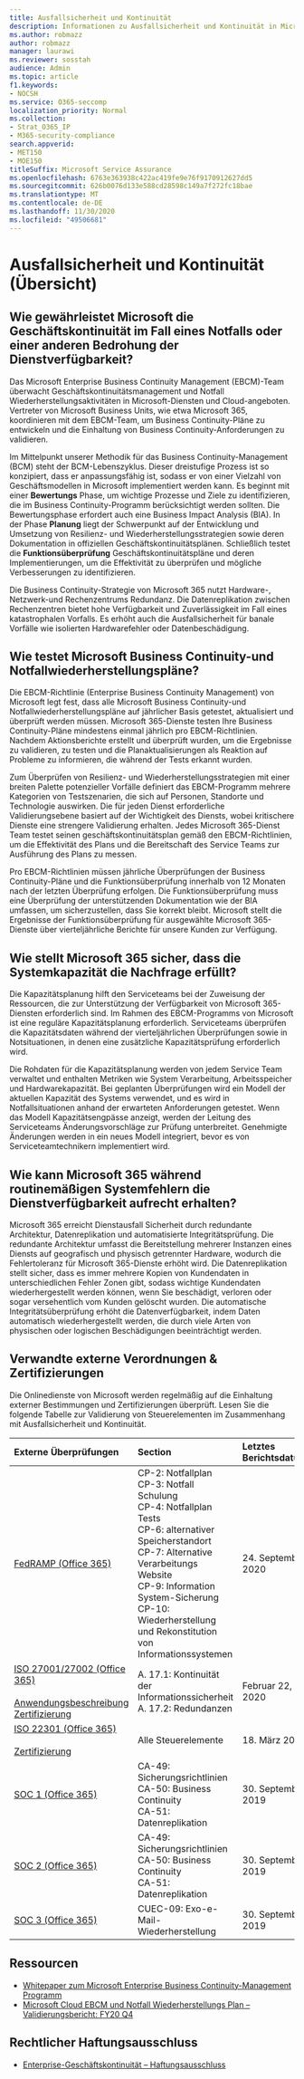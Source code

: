 ```yaml
---
title: Ausfallsicherheit und Kontinuität
description: Informationen zu Ausfallsicherheit und Kontinuität in Microsoft 365
ms.author: robmazz
author: robmazz
manager: laurawi
ms.reviewer: sosstah
audience: Admin
ms.topic: article
f1.keywords:
- NOCSH
ms.service: O365-seccomp
localization_priority: Normal
ms.collection:
- Strat_O365_IP
- M365-security-compliance
search.appverid:
- MET150
- MOE150
titleSuffix: Microsoft Service Assurance
ms.openlocfilehash: 6763e363938c422ac419fe9e76f9170912627dd5
ms.sourcegitcommit: 626b0076d133e588cd28598c149a7f272fc18bae
ms.translationtype: MT
ms.contentlocale: de-DE
ms.lasthandoff: 11/30/2020
ms.locfileid: "49506681"
---
```

# <a name="resiliency-and-continuity-overview"></a>Ausfallsicherheit und Kontinuität (Übersicht)

## <a name="how-does-microsoft-ensure-business-continuity-in-the-case-of-a-disaster-or-other-threat-to-service-availability"></a>Wie gewährleistet Microsoft die Geschäftskontinuität im Fall eines Notfalls oder einer anderen Bedrohung der Dienstverfügbarkeit?

Das Microsoft Enterprise Business Continuity Management (EBCM)-Team überwacht Geschäftskontinuitätsmanagement und Notfall Wiederherstellungsaktivitäten in Microsoft-Diensten und Cloud-angeboten. Vertreter von Microsoft Business Units, wie etwa Microsoft 365, koordinieren mit dem EBCM-Team, um Business Continuity-Pläne zu entwickeln und die Einhaltung von Business Continuity-Anforderungen zu validieren.

Im Mittelpunkt unserer Methodik für das Business Continuity-Management (BCM) steht der BCM-Lebenszyklus. Dieser dreistufige Prozess ist so konzipiert, dass er anpassungsfähig ist, sodass er von einer Vielzahl von Geschäftsmodellen in Microsoft implementiert werden kann. Es beginnt mit einer **Bewertungs** Phase, um wichtige Prozesse und Ziele zu identifizieren, die im Business Continuity-Programm berücksichtigt werden sollten. Die Bewertungsphase erfordert auch eine Business Impact Analysis (BIA). In der Phase **Planung** liegt der Schwerpunkt auf der Entwicklung und Umsetzung von Resilienz- und Wiederherstellungsstrategien sowie deren Dokumentation in offiziellen Geschäftskontinuitätsplänen. Schließlich testet die **Funktionsüberprüfung** Geschäftskontinuitätspläne und deren Implementierungen, um die Effektivität zu überprüfen und mögliche Verbesserungen zu identifizieren.

Die Business Continuity-Strategie von Microsoft 365 nutzt Hardware-, Netzwerk-und Rechenzentrums Redundanz. Die Datenreplikation zwischen Rechenzentren bietet hohe Verfügbarkeit und Zuverlässigkeit im Fall eines katastrophalen Vorfalls. Es erhöht auch die Ausfallsicherheit für banale Vorfälle wie isolierten Hardwarefehler oder Datenbeschädigung.

## <a name="how-does-microsoft-test-business-continuity-and-disaster-recovery-plans"></a>Wie testet Microsoft Business Continuity-und Notfallwiederherstellungspläne?

Die EBCM-Richtlinie (Enterprise Business Continuity Management) von Microsoft legt fest, dass alle Microsoft Business Continuity-und Notfallwiederherstellungspläne auf jährlicher Basis getestet, aktualisiert und überprüft werden müssen. Microsoft 365-Dienste testen Ihre Business Continuity-Pläne mindestens einmal jährlich pro EBCM-Richtlinien. Nachdem Aktionsberichte erstellt und überprüft wurden, um die Ergebnisse zu validieren, zu testen und die Planaktualisierungen als Reaktion auf Probleme zu informieren, die während der Tests erkannt wurden.

Zum Überprüfen von Resilienz- und Wiederherstellungsstrategien mit einer breiten Palette potenzieller Vorfälle definiert das EBCM-Programm mehrere Kategorien von Testszenarien, die sich auf Personen, Standorte und Technologie auswirken. Die für jeden Dienst erforderliche Validierungsebene basiert auf der Wichtigkeit des Diensts, wobei kritischere Dienste eine strengere Validierung erhalten. Jedes Microsoft 365-Dienst Team testet seinen geschäftskontinuitätsplan gemäß den EBCM-Richtlinien, um die Effektivität des Plans und die Bereitschaft des Service Teams zur Ausführung des Plans zu messen.

Pro EBCM-Richtlinien müssen jährliche Überprüfungen der Business Continuity-Pläne und die Funktionsüberprüfung innerhalb von 12 Monaten nach der letzten Überprüfung erfolgen. Die Funktionsüberprüfung muss eine Überprüfung der unterstützenden Dokumentation wie der BIA umfassen, um sicherzustellen, dass Sie korrekt bleibt. Microsoft stellt die Ergebnisse der Funktionsüberprüfung für ausgewählte Microsoft 365-Dienste über vierteljährliche Berichte für unsere Kunden zur Verfügung.

## <a name="how-does-microsoft-365-ensure-system-capacity-meets-demand"></a>Wie stellt Microsoft 365 sicher, dass die Systemkapazität die Nachfrage erfüllt?

Die Kapazitätsplanung hilft den Serviceteams bei der Zuweisung der Ressourcen, die zur Unterstützung der Verfügbarkeit von Microsoft 365-Diensten erforderlich sind. Im Rahmen des EBCM-Programms von Microsoft ist eine reguläre Kapazitätsplanung erforderlich. Serviceteams überprüfen die Kapazitätsdaten während der vierteljährlichen Überprüfungen sowie in Notsituationen, in denen eine zusätzliche Kapazitätsprüfung erforderlich wird.

Die Rohdaten für die Kapazitätsplanung werden von jedem Service Team verwaltet und enthalten Metriken wie System Verarbeitung, Arbeitsspeicher und Hardwarekapazität. Bei geplanten Überprüfungen wird ein Modell der aktuellen Kapazität des Systems verwendet, und es wird in Notfallsituationen anhand der erwarteten Anforderungen getestet. Wenn das Modell Kapazitätsengpässe anzeigt, werden der Leitung des Serviceteams Änderungsvorschläge zur Prüfung unterbreitet. Genehmigte Änderungen werden in ein neues Modell integriert, bevor es von Serviceteamtechnikern implementiert wird.

## <a name="how-does-microsoft-365-maintain-service-availability-during-routine-system-failures"></a>Wie kann Microsoft 365 während routinemäßigen Systemfehlern die Dienstverfügbarkeit aufrecht erhalten?

Microsoft 365 erreicht Dienstausfall Sicherheit durch redundante Architektur, Datenreplikation und automatisierte Integritätsprüfung. Die redundante Architektur umfasst die Bereitstellung mehrerer Instanzen eines Diensts auf geografisch und physisch getrennter Hardware, wodurch die Fehlertoleranz für Microsoft 365-Dienste erhöht wird. Die Datenreplikation stellt sicher, dass es immer mehrere Kopien von Kundendaten in unterschiedlichen Fehler Zonen gibt, sodass wichtige Kundendaten wiederhergestellt werden können, wenn Sie beschädigt, verloren oder sogar versehentlich vom Kunden gelöscht wurden. Die automatische Integritätsüberprüfung erhöht die Datenverfügbarkeit, indem Daten automatisch wiederhergestellt werden, die durch viele Arten von physischen oder logischen Beschädigungen beeinträchtigt werden.

## <a name="related-external-regulations--certifications"></a>Verwandte externe Verordnungen & Zertifizierungen

Die Onlinedienste von Microsoft werden regelmäßig auf die Einhaltung externer Bestimmungen und Zertifizierungen überprüft. Lesen Sie die folgende Tabelle zur Validierung von Steuerelementen im Zusammenhang mit Ausfallsicherheit und Kontinuität.

| **Externe Überprüfungen** | **Section** | **Letztes Berichtsdatum** |
|:--------------------|:------------|:-----------------------|
| [FedRAMP (Office 365)](https://compliance.microsoft.com/compliancemanager) | CP-2: Notfallplan <br> CP-3: Notfall Schulung <br> CP-4: Notfallplan Tests <br> CP-6: alternativer Speicherstandort <br> CP-7: Alternative Verarbeitungs Website <br> CP-9: Information System-Sicherung <br> CP-10: Wiederherstellung und Rekonstitution von Informationssystemen | 24. September 2020 |
| [ISO 27001/27002 (Office 365)](https://servicetrust.microsoft.com/ViewPage/MSComplianceGuideV3?command=Download&downloadType=Document&downloadId=d7864d4f-e053-4cc4-a964-fa526d07c3be&tab=7027ead0-3d6b-11e9-b9e1-290b1eb4cdeb&docTab=7027ead0-3d6b-11e9-b9e1-290b1eb4cdeb_ISO_Reports) <br><br> [Anwendungsbeschreibung](https://servicetrust.microsoft.com/ViewPage/MSComplianceGuide?command=Download&downloadType=Document&downloadId=8ee1e46b-2ada-4e7b-bb7d-4c55a8cb6fcd&docTab=4ce99610-c9c0-11e7-8c2c-f908a777fa4d_ISO_Reports) <br> [Zertifizierung](https://servicetrust.microsoft.com/ViewPage/MSComplianceGuideV3?command=Download&downloadType=Document&downloadId=1e84a14a-2468-45ac-9412-5e53250d57ec&tab=7027ead0-3d6b-11e9-b9e1-290b1eb4cdeb&docTab=7027ead0-3d6b-11e9-b9e1-290b1eb4cdeb_ISO_Reports) | A. 17.1: Kontinuität der Informationssicherheit <br> A. 17.2: Redundanzen | Februar 22, 2020 |
| [ISO 22301 (Office 365)](https://servicetrust.microsoft.com/ViewPage/MSComplianceGuideV3?command=Download&downloadType=Document&downloadId=13951eb3-6339-4629-b80d-dd0d43812fe7&tab=7027ead0-3d6b-11e9-b9e1-290b1eb4cdeb&docTab=7027ead0-3d6b-11e9-b9e1-290b1eb4cdeb_ISO_Reports) <br><br> [Zertifizierung](https://servicetrust.microsoft.com/ViewPage/MSComplianceGuideV3?command=Download&downloadType=Document&downloadId=2bb29cc0-53e7-4a53-a9de-871316e1b80c&tab=7027ead0-3d6b-11e9-b9e1-290b1eb4cdeb&docTab=7027ead0-3d6b-11e9-b9e1-290b1eb4cdeb_ISO_Reports) | Alle Steuerelemente | 18. März 2019 |
| [SOC 1 (Office 365)](https://servicetrust.microsoft.com/ViewPage/MSComplianceGuideV3?command=Download&downloadType=Document&downloadId=b07c0f7b-6bd5-4544-8255-7a5f14bf914a&tab=7027ead0-3d6b-11e9-b9e1-290b1eb4cdeb&docTab=7027ead0-3d6b-11e9-b9e1-290b1eb4cdeb_SOC_/_SSAE_16_Reports) | CA-49: Sicherungsrichtlinien <br> CA-50: Business Continuity <br> CA-51: Datenreplikation | 30. September 2019 |
| [SOC 2 (Office 365)](https://servicetrust.microsoft.com/ViewPage/MSComplianceGuideV3?command=Download&downloadType=Document&downloadId=fa062990-e758-4ddc-ace3-7fb21a301d09&tab=7027ead0-3d6b-11e9-b9e1-290b1eb4cdeb&docTab=7027ead0-3d6b-11e9-b9e1-290b1eb4cdeb_SOC_/_SSAE_16_Rep-11e9-b9e1-290b1eb4cdeb_SOC_/_SSAE_16_Reports) | CA-49: Sicherungsrichtlinien <br> CA-50: Business Continuity <br> CA-51: Datenreplikation | 30. September 2019 |
| [SOC 3 (Office 365)](https://servicetrust.microsoft.com/ViewPage/MSComplianceGuideV3?command=Download&downloadType=Document&downloadId=9df8b99b-96ce-49a9-bff4-268031dcc9a6&tab=7027ead0-3d6b-11e9-b9e1-290b1eb4cdeb&docTab=7027ead0-3d6b-11e9-b9e1-290b1eb4cdeb_SOC_/_SSAE_16_Reports) | CUEC-09: Exo-e-Mail-Wiederherstellung | 30. September 2019 |

## <a name="resources"></a>Ressourcen

- [Whitepaper zum Microsoft Enterprise Business Continuity-Management Programm](https://servicetrust.microsoft.com/ViewPage/TrustDocumentsV3?command=Download&downloadType=Document&downloadId=64f922a6-d624-40dd-a8ae-6f996b5186f3&tab=7f51cb60-3d6c-11e9-b2af-7bb9f5d2d913&docTab=7f) 
- [Microsoft Cloud EBCM und Notfall Wiederherstellungs Plan – Validierungsbericht: FY20 Q4](https://servicetrust.microsoft.com/ViewPage/TrustDocumentsV3?command=Download&downloadType=Document&downloadId=5437a1d9-5883-468b-aee0-8c8a8e4ef56a&tab=7f51cb60-3d6c-11e9-b2af-7bb9f5d2d913&docTab=7f51cb60-3d6c-11e9-b2af-7bb9f5d2d913_FAQ_and_White_Papers)

## <a name="legal-disclaimer"></a>Rechtlicher Haftungsausschluss

- [Enterprise-Geschäftskontinuität – Haftungsausschluss](assurance-ebcm-legal-disclaimer.md)